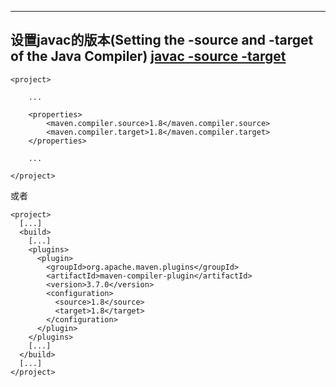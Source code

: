 

---
## 设置javac的版本(Setting the -source and -target of the Java Compiler) [javac -source  -target](https://docs.oracle.com/javase/8/docs/technotes/tools/windows/javac.html)
    <project>  
    
        ...  
    
        <properties>  
            <maven.compiler.source>1.8</maven.compiler.source>  
            <maven.compiler.target>1.8</maven.compiler.target>  
        </properties>  
    
        ...  
    
    </project>  
或者

    <project>
      [...]
      <build>
        [...]
        <plugins>
          <plugin>
            <groupId>org.apache.maven.plugins</groupId>
            <artifactId>maven-compiler-plugin</artifactId>
            <version>3.7.0</version>
            <configuration>
              <source>1.8</source>
              <target>1.8</target>
            </configuration>
          </plugin>
        </plugins>
        [...]
      </build>
      [...]
    </project>


    